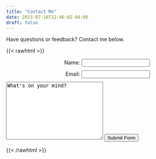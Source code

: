 ```yaml
---
title: "Contact Me"
date: 2023-07-16T12:46:02-04:00
draft: false
---
```


Have questions or feedback? Contact me below. 

{{< rawhtml >}}
<style>
    div {
        margin-bottom: 10px;
    }
    label {
        display: inline-block;
        width: 200px;
        text-align: right;
    }
</style>

<form action="https://api.web3forms.com/submit" method="POST">
    <input type="hidden" name="access_key" value="c5c3b45f-87fa-464a-895d-6320433e2e44">
<div>
    <label>Name:</label>
    <input type="text" id="name" name="name" required>
</div>
<div>
    <label>Email:</label>
    <input type="email" id="email" name="email" required>
</div>
    <textarea name="message" required cols="30" rows="10">What's on your mind?</textarea>
    <button type="submit">Submit Form</button>
</form>
{{< /rawhtml >}}